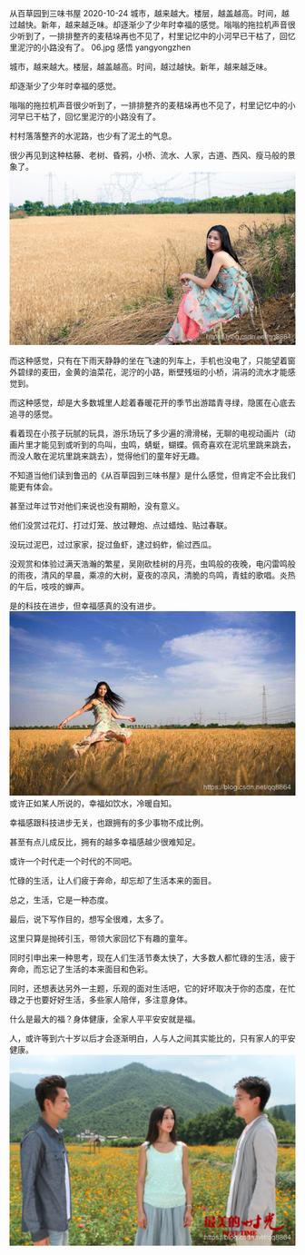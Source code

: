 从百草园到三味书屋
2020-10-24
城市，越来越大。楼层，越盖越高。时间，越过越快。新年，越来越乏味。却逐渐少了少年时幸福的感觉。嗡嗡的拖拉机声音很少听到了，一排排整齐的麦秸垛再也不见了，村里记忆中的小河早已干枯了，回忆里泥泞的小路没有了。
06.jpg
感悟
yangyongzhen


城市，越来越大。楼层，越盖越高。时间，越过越快。新年，越来越乏味。

却逐渐少了少年时幸福的感觉。

嗡嗡的拖拉机声音很少听到了，一排排整齐的麦秸垛再也不见了，村里记忆中的小河早已干枯了，回忆里泥泞的小路没有了。

村村落落整齐的水泥路，也少有了泥土的气息。

很少再见到这种枯藤、老树、昏鸦，小桥、流水、人家，古道、西风、瘦马般的景象了。
![Alt](/static/images/20200609001.png)

而这种感觉，只有在下雨天静静的坐在飞速的列车上，手机也没电了，只能望着窗外碧绿的麦田，金黄的油菜花，泥泞的小路，断壁残垣的小桥，涓涓的流水才能感觉到。

而这种感觉，却是大多数城里人趁着春暖花开的季节出游踏青寻绿，隐匿在心底去追寻的感觉。

看着现在小孩子玩腻的玩具，游乐场玩了多少遍的滑滑梯，无聊的电视动画片（动画片里才能见到或听到的鸟叫，虫鸣，蜻蜓，蝴蝶。佩奇喜欢在泥坑里跳来跳去，而没人敢在泥坑里跳来跳去），觉得他们的童年好无趣。

不知道当他们读到鲁迅的《从百草园到三味书屋》是什么感觉，但肯定不会比我们能更有体会。

甚至过年过节对他们来说也没有期盼，没有意义。

他们没赏过花灯、打过灯笼、放过鞭炮、点过蜡烛、贴过春联。

没玩过泥巴，过过家家，捉过鱼虾，逮过蚂蚱，偷过西瓜。

没观赏和体验过满天浩瀚的繁星，吴刚砍桂树的月亮，虫鸣般的夜晚，电闪雷鸣般的雨夜，清风的早晨，乘凉的大树，夏夜的凉风，清脆的鸟鸣，青蛙的歌唱。炎热的午后，吱吱的蝉声。

是的科技在进步，但幸福感真的没有进步。
![Alt](/static/images/20200609002.png)
或许正如某人所说的，幸福如饮水，冷暖自知。

幸福感跟科技进步无关，也跟拥有的多少事物不成比例。

甚至有点儿成反比，拥有的越多幸福感越少很难知足。

或许一个时代走一个时代的不同吧。

忙碌的生活，让人们疲于奔命，却忘却了生活本来的面目。

总之，生活，它是一种态度。

最后，说下写作目的，想写全很难，太多了。

这里只算是抛砖引玉，带领大家回忆下有趣的童年。

同时引申出来一种思考，现在人们生活节奏太快了，大多数人都忙碌的生活，疲于奔命，而忘记了生活的本来面目和色彩。

同时，还想表达另外一主题，乐观的面对生活吧，它的好坏取决于你的态度，在忙碌之于也要好好生活，多些家人陪伴，多注意身体。

什么是最大的福？身体健康，全家人平平安安就是福。

人，或许等到六十岁以后才会逐渐明白，人与人之间其实能比的，只有家人的平安健康。
![Alt](/static/images/20200609003.png)